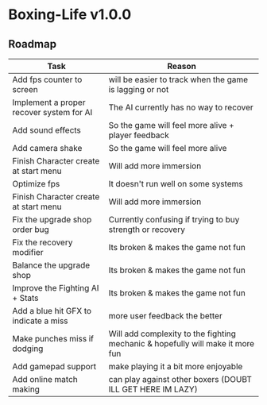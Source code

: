 # Boxing-Life v1.0.0

## Roadmap
| Task | Reason |
| --- | --- |
| Add fps counter to screen | will be easier to track when the game is lagging or not |
| Implement a proper recover system for AI | The AI currently has no way to recover |
| Add sound effects | So the game will feel more alive + player feedback |
| Add camera shake | So the game will feel more alive |
| Finish Character create at start menu | Will add more immersion |
| Optimize fps | It doesn't run well on some systems |
| Finish Character create at start menu | Will add more immersion |
| Fix the upgrade shop order bug | Currently confusing if trying to buy strength or recovery |
| Fix the recovery modifier | Its broken & makes the game not fun |
| Balance the upgrade shop | Its broken & makes the game not fun |
| Improve the Fighting AI + Stats | Its broken & makes the game not fun |
| Add a blue hit GFX to indicate a miss | more user feedback the better |
| Make punches miss if dodging | Will add complexity to the fighting mechanic & hopefully will make it more fun |
| Add gamepad support | make playing it a bit more enjoyable |
| Add online match making | can play against other boxers (DOUBT ILL GET HERE IM LAZY) |
